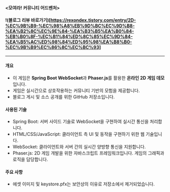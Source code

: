 #### <모여라! 커뮤니티 어드벤처>  
#### !(블로그 리뷰 바로가기)[https://rexondex.tistory.com/entry/2D-%EC%9B%B9-%EC%98%A8%EB%9D%BC%EC%9D%B8-%EA%B2%8C%EC%9E%84-%EA%B3%B5%EA%B0%84-%EB%B0%8F-%EC%B1%84%ED%8C%85%EC%9D%84-%EA%B5%AC%ED%98%84%ED%95%98%EA%B8%B0-%EC%9B%B9%EC%86%8C%EC%BC%93]
---    
#### 개요  
- 이 게임은 **Spring Boot WebSocket**과 **Phaser.js**를 활용한 **온라인 2D 게임 데모**입니다.  
- 게임은 실시간으로 상호작용하는 커뮤니티 기반의 모험을 제공합니다.  
- 블로그 게시 및 소스 공개를 위한 GitHub 저장소입니다.

#### 사용된 기술  
- Spring Boot: 서버 사이드 기술로 WebSocket을 구현하여 실시간 통신을 처리합니다.  
- HTML/CSS/JavaScript: 클라이언트 측 UI 및 동작을 구현하기 위한 웹 기술입니다.  
- WebSocket: 클라이언트와 서버 간의 실시간 양방향 통신을 지원합니다.  
- Phaser.js: 2D 게임 개발을 위한 자바스크립트 프레임워크입니다. 게임의 그래픽과 로직을 담당합니다.  
  
#### 주요 사항  
- 에셋 이미지 및 keystore.pfx는 보안상의 이유로 저장소에서 제거되었습니다.  
